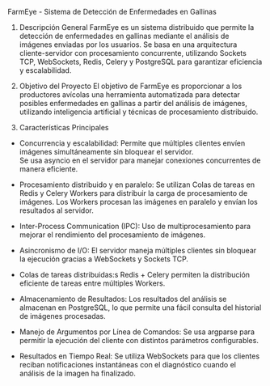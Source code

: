 FarmEye - Sistema de Detección de Enfermedades en Gallinas
1. Descripción General
FarmEye es un sistema distribuido que permite la detección de enfermedades en gallinas mediante el análisis de imágenes enviadas por los usuarios. Se basa en una arquitectura cliente-servidor con procesamiento concurrente, utilizando Sockets TCP, WebSockets, Redis, Celery y PostgreSQL para garantizar eficiencia y escalabilidad.

2. Objetivo del Proyecto
El objetivo de FarmEye es proporcionar a los productores avícolas una herramienta automatizada para detectar posibles enfermedades en gallinas a partir del análisis de imágenes, utilizando inteligencia artificial y técnicas de procesamiento distribuido.

3. Características Principales
 - Concurrencia y escalabilidad:
    Permite que múltiples clientes envíen imágenes simultáneamente sin bloquear el servidor.       
    Se usa asyncio en el servidor para manejar conexiones concurrentes de manera eficiente.

- Procesamiento distribuido y en paralelo:
    Se utilizan Colas de tareas en Redis y Celery Workers para distribuir la carga de procesamiento de imágenes.    Los Workers procesan las imágenes en paralelo y envían los resultados al servidor.
- Inter-Process Communication (IPC):
    Uso de multiprocesamiento para mejorar el rendimiento del procesamiento de imágenes.
- Asincronismo de I/O:
    El servidor maneja múltiples clientes sin bloquear la ejecución gracias a WebSockets y Sockets TCP.
- Colas de tareas distribuidas:s
    Redis + Celery permiten la distribución eficiente de tareas entre múltiples Workers.
- Almacenamiento de Resultados:
    Los resultados del análisis se almacenan en PostgreSQL, lo que permite una fácil consulta del historial de imágenes procesadas.
- Manejo de Argumentos por Línea de Comandos:
    Se usa argparse para permitir la ejecución del cliente con distintos parámetros configurables.
- Resultados en Tiempo Real:
    Se utiliza WebSockets para que los clientes reciban notificaciones instantáneas con el diagnóstico cuando el análisis de la imagen ha finalizado.